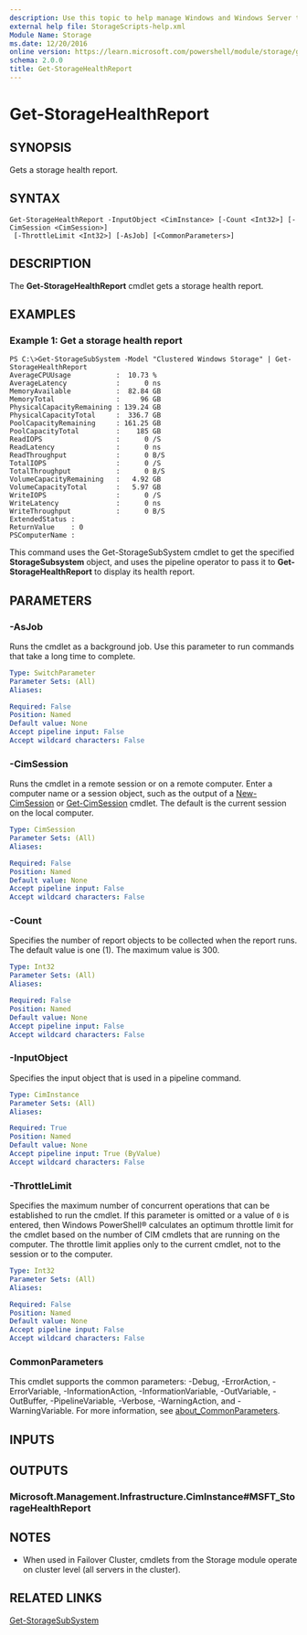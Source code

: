 ```yaml
---
description: Use this topic to help manage Windows and Windows Server technologies with Windows PowerShell.
external help file: StorageScripts-help.xml
Module Name: Storage
ms.date: 12/20/2016
online version: https://learn.microsoft.com/powershell/module/storage/get-storagehealthreport?view=windowsserver2022-ps&wt.mc_id=ps-gethelp
schema: 2.0.0
title: Get-StorageHealthReport
---
```


# Get-StorageHealthReport

## SYNOPSIS
Gets a storage health report.

## SYNTAX

```
Get-StorageHealthReport -InputObject <CimInstance> [-Count <Int32>] [-CimSession <CimSession>]
 [-ThrottleLimit <Int32>] [-AsJob] [<CommonParameters>]
```

## DESCRIPTION
The **Get-StorageHealthReport** cmdlet gets a storage health report.

## EXAMPLES

### Example 1: Get a storage health report
```
PS C:\>Get-StorageSubSystem -Model "Clustered Windows Storage" | Get-StorageHealthReport
AverageCPUUsage           :  10.73 %
AverageLatency            :      0 ns
MemoryAvailable           :  82.84 GB
MemoryTotal               :     96 GB
PhysicalCapacityRemaining : 139.24 GB
PhysicalCapacityTotal     :  336.7 GB
PoolCapacityRemaining     : 161.25 GB
PoolCapacityTotal         :    185 GB
ReadIOPS                  :      0 /S
ReadLatency               :      0 ns
ReadThroughput            :      0 B/S
TotalIOPS                 :      0 /S
TotalThroughput           :      0 B/S
VolumeCapacityRemaining   :   4.92 GB
VolumeCapacityTotal       :   5.97 GB
WriteIOPS                 :      0 /S
WriteLatency              :      0 ns
WriteThroughput           :      0 B/S
ExtendedStatus :
ReturnValue    : 0
PSComputerName :
```

This command uses the Get-StorageSubSystem cmdlet to get the specified **StorageSubsystem** object, and uses the pipeline operator to pass it to **Get-StorageHealthReport** to display its health report.

## PARAMETERS

### -AsJob
Runs the cmdlet as a background job. Use this parameter to run commands that take a long time to complete.

```yaml
Type: SwitchParameter
Parameter Sets: (All)
Aliases:

Required: False
Position: Named
Default value: None
Accept pipeline input: False
Accept wildcard characters: False
```

### -CimSession
Runs the cmdlet in a remote session or on a remote computer.
Enter a computer name or a session object, such as the output of a [New-CimSession](https://go.microsoft.com/fwlink/p/?LinkId=227967) or [Get-CimSession](https://go.microsoft.com/fwlink/p/?LinkId=227966) cmdlet.
The default is the current session on the local computer.

```yaml
Type: CimSession
Parameter Sets: (All)
Aliases:

Required: False
Position: Named
Default value: None
Accept pipeline input: False
Accept wildcard characters: False
```

### -Count
Specifies the number of report objects to be collected when the report runs.
The default value is one (1).
The maximum value is 300.

```yaml
Type: Int32
Parameter Sets: (All)
Aliases:

Required: False
Position: Named
Default value: None
Accept pipeline input: False
Accept wildcard characters: False
```

### -InputObject
Specifies the input object that is used in a pipeline command.

```yaml
Type: CimInstance
Parameter Sets: (All)
Aliases:

Required: True
Position: Named
Default value: None
Accept pipeline input: True (ByValue)
Accept wildcard characters: False
```

### -ThrottleLimit
Specifies the maximum number of concurrent operations that can be established to run the cmdlet.
If this parameter is omitted or a value of `0` is entered, then Windows PowerShell® calculates an optimum throttle limit for the cmdlet based on the number of CIM cmdlets that are running on the computer.
The throttle limit applies only to the current cmdlet, not to the session or to the computer.

```yaml
Type: Int32
Parameter Sets: (All)
Aliases:

Required: False
Position: Named
Default value: None
Accept pipeline input: False
Accept wildcard characters: False
```

### CommonParameters
This cmdlet supports the common parameters: -Debug, -ErrorAction, -ErrorVariable, -InformationAction, -InformationVariable, -OutVariable, -OutBuffer, -PipelineVariable, -Verbose, -WarningAction, and -WarningVariable. For more information, see [about_CommonParameters](https://go.microsoft.com/fwlink/?LinkID=113216).

## INPUTS

## OUTPUTS

### Microsoft.Management.Infrastructure.CimInstance#MSFT_StorageHealthReport

## NOTES

* When used in Failover Cluster, cmdlets from the Storage module operate on cluster level (all servers in the cluster).

## RELATED LINKS

[Get-StorageSubSystem](./Get-StorageSubsystem.md)


